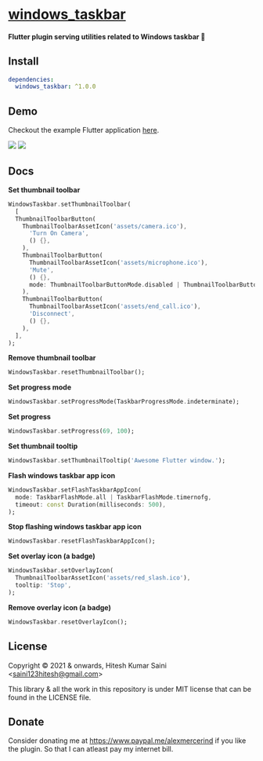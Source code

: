 <h1><a href="https://github.com/alexmercerind/windows_taskbar">windows_taskbar</a></h1>
<h4>Flutter plugin serving utilities related to Windows taskbar 💙</h4>

## Install

```yaml
dependencies:
  windows_taskbar: ^1.0.0
```

## Demo

Checkout the example Flutter application [here](https://github.com/alexmercerind/windows_taskbar/blob/master/example/lib/main.dart).

![](https://github.com/alexmercerind/windows_taskbar/blob/assets/bMebejv57F.gif)
![](https://github.com/alexmercerind/windows_taskbar/blob/assets/OdzgD1yqEO.gif)

## Docs

**Set thumbnail toolbar**

```dart
WindowsTaskbar.setThumbnailToolbar(
  [
  ThumbnailToolbarButton(
    ThumbnailToolbarAssetIcon('assets/camera.ico'),
      'Turn On Camera',
      () {},
    ),
    ThumbnailToolbarButton(
      ThumbnailToolbarAssetIcon('assets/microphone.ico'),
      'Mute',
      () {},
      mode: ThumbnailToolbarButtonMode.disabled | ThumbnailToolbarButtonMode.dismissionClick,
    ),
    ThumbnailToolbarButton(
      ThumbnailToolbarAssetIcon('assets/end_call.ico'),
      'Disconnect',
      () {},
    ),
  ],
);
```

**Remove thumbnail toolbar**

```dart
WindowsTaskbar.resetThumbnailToolbar();
```

**Set progress mode**

```dart
WindowsTaskbar.setProgressMode(TaskbarProgressMode.indeterminate);
```

**Set progress**

```dart
WindowsTaskbar.setProgress(69, 100);
```

**Set thumbnail tooltip**

```dart
WindowsTaskbar.setThumbnailTooltip('Awesome Flutter window.');
```

**Flash windows taskbar app icon**

```dart
WindowsTaskbar.setFlashTaskbarAppIcon(
  mode: TaskbarFlashMode.all | TaskbarFlashMode.timernofg,
  timeout: const Duration(milliseconds: 500),
);
```

**Stop flashing windows taskbar app icon**

```dart
WindowsTaskbar.resetFlashTaskbarAppIcon();
```

**Set overlay icon (a badge)**

```dart
WindowsTaskbar.setOverlayIcon(
  ThumbnailToolbarAssetIcon('assets/red_slash.ico'),
  tooltip: 'Stop',
);
```

**Remove overlay icon (a badge)**

```dart
WindowsTaskbar.resetOverlayIcon();
```

## License

Copyright © 2021 & onwards, Hitesh Kumar Saini <<saini123hitesh@gmail.com>>

This library & all the work in this repository is under MIT license that can be found in the LICENSE file.

## Donate

Consider donating me at https://www.paypal.me/alexmercerind if you like the plugin. So that I can atleast pay my internet bill.
